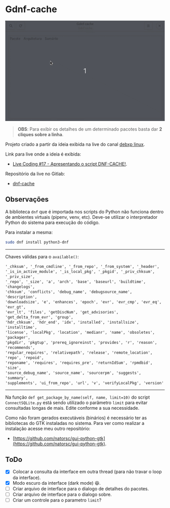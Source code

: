 # Gdnf-cache

![gdnf-cache](./docs/imgs/gdnf-cache.gif)

> **OBS**: Para exibir os detalhes de um determinado pacotes basta dar **2 cliques sobre a linha**.

Projeto criado a partir da ideia exibida na live do canal [debxp linux](https://www.youtube.com/channel/UC8EGrwe_DXSzrCQclf_pv9g).

Link para live onde a ideia é exibida:

- [Live Coding #17 - Apresentando o script DNF-CACHE!](https://youtu.be/4drCw9fXfnw).

Repositório da live no Gitlab:

- [dnf-cache](https://gitlab.com/blau_araujo/dnf-cache)

## Observações

A biblioteca `dnf` que é importada nos scripts do Python não funciona dentro de ambientes virtuais (pipenv, venv, etc). Deve-se utilizar o interpretador Python do sistema para execução do código.

Para instalar a mesma:

```bash
sudo dnf install python3-dnf
```

---

Chaves válidas para o `available()`:

```text
'_chksum', '_from_cmdline', '_from_repo', '_from_system', '_header',
'_is_in_active_module', '_is_local_pkg', '_pkgid', '_priv_chksum', '_priv_size',
'_repo', '_size', 'a', 'arch', 'base', 'baseurl', 'buildtime', 'changelogs',
'chksum', 'conflicts', 'debug_name', 'debugsource_name', 'description',
'downloadsize', 'e', 'enhances', 'epoch', 'evr', 'evr_cmp', 'evr_eq', 'evr_gt',
'evr_lt', 'files', 'getDiscNum', 'get_advisories', 'get_delta_from_evr', 'group',
'hdr_chksum', 'hdr_end', 'idx', 'installed', 'installsize', 'installtime',
'license', 'localPkg', 'location', 'medianr', 'name', 'obsoletes', 'packager',
'pkgdir', 'pkgtup', 'prereq_ignoreinst', 'provides', 'r', 'reason', 'recommends',
'regular_requires', 'relativepath', 'release', 'remote_location', 'repo', 'repoid',
'reponame', 'requires', 'requires_pre', 'returnIdSum', 'rpmdbid', 'size',
'source_debug_name', 'source_name', 'sourcerpm', 'suggests', 'summary',
'supplements', 'ui_from_repo', 'url', 'v', 'verifyLocalPkg', 'version'
```

---

Na função `def get_package_by_name(self, name, limit=10)` do script `ConnectSQLite.py` está sendo utilizado o parâmetro `limit` para evitar consultadas longas de mais. Edite conforme a sua necessidade.

Como não foram gerados executáveis (binários) é necessário ter as bibliotecas do GTK instaladas no sistema. Para ver como realizar a instalação acesse meu outro repositório:

- [https://github.com/natorsc/gui-python-gtk](https://github.com/natorsc/gui-python-gtk).

## ToDo

- [x] Colocar a consulta da interface em outra thread (para não travar o loop da interface).
- [x] Modo escuro da interface (dark mode) :satisfied:.
- [ ] Criar arquivo de interface para o dialogo de detalhes do pacotes.
- [ ] Criar arquivo de interface para o dialogo sobre.
- [ ] Criar um controle para o parametro `limit`?